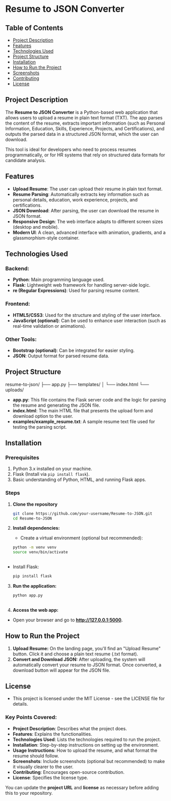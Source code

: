 # Resume to JSON Converter

## Table of Contents
- [Project Description](#project-description)
- [Features](#features)
- [Technologies Used](#technologies-used)
- [Project Structure](#project-structure)
- [Installation](#installation)
- [How to Run the Project](#how-to-run-the-project)
- [Screenshots](#screenshots)
- [Contributing](#contributing)
- [License](#license)

## Project Description

The **Resume to JSON Converter** is a Python-based web application that allows users to upload a resume in plain text format (TXT). The app parses the content of the resume, extracts important information (such as Personal Information, Education, Skills, Experience, Projects, and Certifications), and outputs the parsed data in a structured JSON format, which the user can download. 

This tool is ideal for developers who need to process resumes programmatically, or for HR systems that rely on structured data formats for candidate analysis.

## Features

- **Upload Resume**: The user can upload their resume in plain text format.
- **Resume Parsing**: Automatically extracts key information such as personal details, education, work experience, projects, and certifications.
- **JSON Download**: After parsing, the user can download the resume in JSON format.
- **Responsive Design**: The web interface adapts to different screen sizes (desktop and mobile).
- **Modern UI**: A clean, advanced interface with animation, gradients, and a glassmorphism-style container.
  
## Technologies Used

### Backend:
- **Python**: Main programming language used.
- **Flask**: Lightweight web framework for handling server-side logic.
- **re (Regular Expressions)**: Used for parsing resume content.
  
### Frontend:
- **HTML5/CSS3**: Used for the structure and styling of the user interface.
- **JavaScript (optional)**: Can be used to enhance user interaction (such as real-time validation or animations).

### Other Tools:
- **Bootstrap (optional)**: Can be integrated for easier styling.
- **JSON**: Output format for parsed resume data.

## Project Structure
resume-to-json/
├── app.py
├── templates/
│   └── index.html
└── uploads/

- **app.py**: This file contains the Flask server code and the logic for parsing the resume and generating the JSON file.
- **index.html**: The main HTML file that presents the upload form and download option to the user.
- **examples/example_resume.txt**: A sample resume text file used for testing the parsing script.

## Installation

### Prerequisites

1. Python 3.x installed on your machine.
2. Flask (Install via `pip install flask`).
3. Basic understanding of Python, HTML, and running Flask apps.

### Steps

1. **Clone the repository**

   ```bash
   git clone https://github.com/your-username/Resume-to-JSON.git
   cd Resume-to-JSON
   
2. **Install dependencies:**
   - Create a virtual environment (optional but recommended):
   ```bash
   python -m venv venv
   source venv/bin/activate
  
  - Install Flask:
    
    ```bash
    pip install flask
    
3. **Run the application:**
   ```bash
   python app.py
  

4. **Access the web app:**
  - Open your browser and go to **http://127.0.0.1:5000.**

## How to Run the Project

1. **Upload Resume:** On the landing page, you'll find an "Upload Resume" button. Click it and choose a plain text resume (.txt format).
2. **Convert and Download JSON:** After uploading, the system will automatically convert your resume to JSON format. Once converted, a download button will appear for the JSON file.

## License
- This project is licensed under the MIT License - see the LICENSE file for details.

### Key Points Covered:
- **Project Description**: Describes what the project does.
- **Features**: Explains the functionalities.
- **Technologies Used**: Lists the technologies required to run the project.
- **Installation**: Step-by-step instructions on setting up the environment.
- **Usage Instructions**: How to upload the resume, and what format the resume should follow.
- **Screenshots**: Include screenshots (optional but recommended) to make it visually clearer to the user.
- **Contributing**: Encourages open-source contribution.
- **License**: Specifies the license type.

You can update the **project URL** and **license** as necessary before adding this to your repository.

